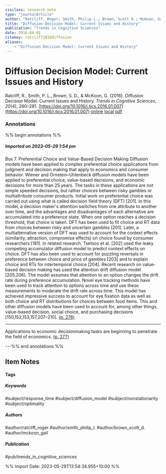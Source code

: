 ```yaml
---
cssclass: research_note
type: "journalArticle"
author: "Ratcliff, Roger; Smith, Philip L.; Brown, Scott D.; McKoon, Gail"
title: "Diffusion Decision Model: Current Issues and History"
publication: "Trends in Cognitive Sciences"
date: 2016-04-01
citekey: ratcliff2016diffusion
aliases: 
    - "Diffusion Decision Model: Current Issues and History"
---
```


# Diffusion Decision Model: Current Issues and History

Ratcliff, R., Smith, P. L., Brown, S. D., & McKoon, G. (2016). Diffusion Decision Model: Current Issues and History. _Trends in Cognitive Sciences_, _20_(4), 260–281. [https://doi.org/10.1016/j.tics.2016.01.007](https://doi.org/10.1016/j.tics.2016.01.007)
[online](http://zotero.org/users/local/kZl3QdXV/items/LJKMSANQ) [local](zotero://select/library/items/LJKMSANQ) [pdf](file:///home/gjc216/Zotero/storage/WYXW2CSG/Ratcliff%20et%20al.%20-%202016%20-%20Diffusion%20Decision%20Model%20Current%20Issues%20and%20History.pdf)
 

 
### Annotations
%% begin annotations %%
##### Imported on 2023-05-29 1:54 pm

Box 7. Preferential Choice and Value-Based Decision Making Diffusion models have been applied to complex preferential choice applications from judgment and decision making that apply to economics and consumer behavior. Wiener and Ornstein–Uhlenbeck diffusion models have been applied to preferential choice, value-based decisions, and economic decisions for more than 25 years. The tasks in these applications are not simple speeded decisions, but rather choices between risky gambles or multiattribute consumer products. Initial work on preferential choice was carried out using what is called decision field theory (DFT) [201]. In this model, a decision maker's attention switches from one attribute to another over time, and the advantages and disadvantages of each alternative are accumulated into a preference state. When one option reaches a decision threshold, that choice is taken. DFT has been used to fit choice and RT data from choices between risky and uncertain gambles [201]. Later, a multialternative version of DFT was used to account for the context effects (similarity, attraction, compromise effects) on choice found by consumer researchers [181]. In related research, Tsetsos et al. [202] used the leaky competing accumulator diffusion model to predict context effects on choice. DFT has also been used to account for puzzling reversals in preference between choice and price of gambles [203] and to explain choice and RTs for intertemporal choice [204]. Recent research on value-based decision making has used the attention drift diffusion model [205,206]. The model assumes that attention to an option changes the drift rate during preference accumulation. Novel eye tracking methods have been used to track attention to options across time and use these measurements to moderate the drift rate across time. This model has achieved impressive success to account for eye fixation data as well as both choice and RT distributions for choices between food items. This and other diffusion models have been used to account for, among other things, value-based decision, social choice, and purchasing decisions [150,152,153,157,207–210]. [(p. 276)](zotero://open-pdf/library/items/WYXW2CSG?page=276&annotation=EF8XMSWE)


---

Applications to economic decisionmaking tasks are beginning to penetrate the field of economics. [(p. 277)](zotero://open-pdf/library/items/WYXW2CSG?page=277&annotation=YALTU6DZ)


---%% end annotations %%

## Item Notes

#### Tags

##### Keywords

#subject/response_time #subject/diffusion_model #subject/nonstationarity #subject/optimality 

##### Authors

#author/ratcliff_roger #author/smith_philip_l. #author/brown_scott_d. #author/mckoon_gail

##### Publication

#pub/trends_in_cognitive_sciences


%% Import Date: 2023-05-29T13:54:34.955+10:00 %%
